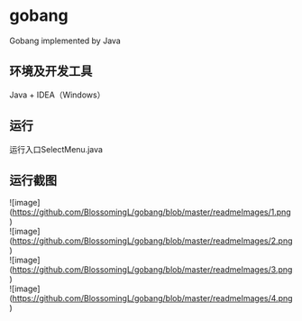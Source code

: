 # gobang
Gobang implemented by Java

## 环境及开发工具
Java + IDEA（Windows）

## 运行
运行入口SelectMenu.java

## 运行截图
![image] (https://github.com/BlossomingL/gobang/blob/master/readmeImages/1.png)  
![image] (https://github.com/BlossomingL/gobang/blob/master/readmeImages/2.png)  
![image] (https://github.com/BlossomingL/gobang/blob/master/readmeImages/3.png)  
![image] (https://github.com/BlossomingL/gobang/blob/master/readmeImages/4.png)  
